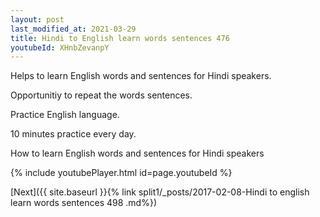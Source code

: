 ```yaml
---
layout: post
last_modified_at: 2021-03-29
title: Hindi to English learn words sentences 476 
youtubeId: XHnbZevanpY
---
```

 
 
Helps to learn English words and sentences for Hindi speakers.

Opportunitiy to repeat the words sentences. 

Practice English language. 
 
10 minutes practice every day. 
 
How to learn English words and sentences for Hindi speakers 
 
{% include youtubePlayer.html id=page.youtubeId %}
 
 
[Next]({{ site.baseurl }}{% link  split1/_posts/2017-02-08-Hindi to english learn words sentences 498 .md%})
 
